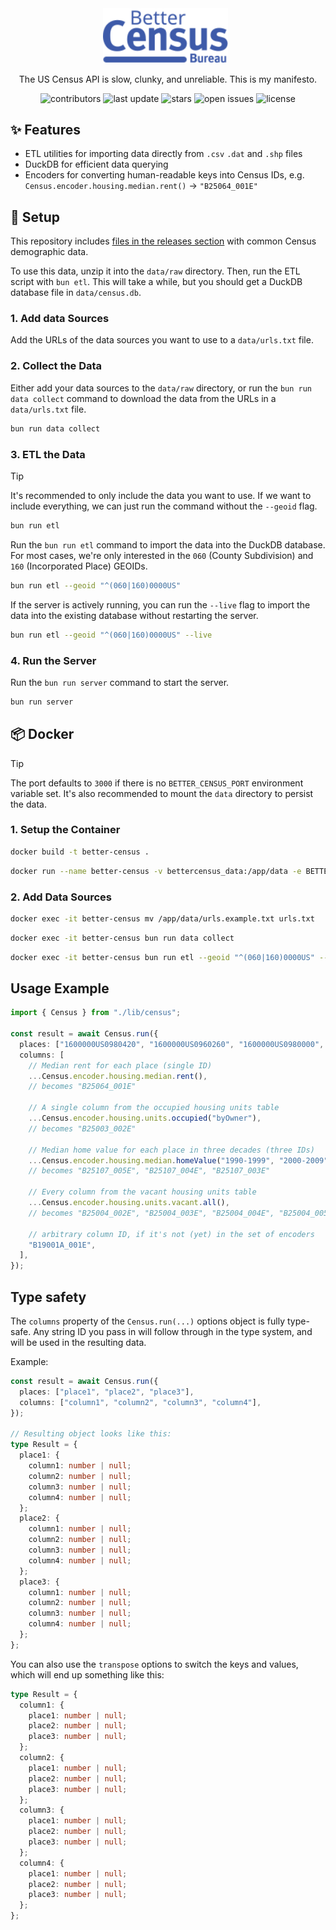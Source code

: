 <div align="center">
  <img src=".github/LOGO.svg" alt="Better Census" width="200" height="auto" />
  &nbsp;
  <p>The US Census API is slow, clunky, and unreliable. This is my manifesto.</p>
  <p>
    <a style="text-decoration: none;" href="https://github.com/jclarkDM/better-census/graphs/contributors"><img src="https://img.shields.io/github/contributors/jclarkDM/better-census" alt="contributors" /></a>
    <a style="text-decoration: none;" href=""><img src="https://img.shields.io/github/last-commit/jclarkDM/better-census" alt="last update" /></a>
    <a style="text-decoration: none;" href="https://github.com/jclarkDM/better-census/stargazers"><img src="https://img.shields.io/github/stars/jclarkDM/better-census" alt="stars" /></a>
    <a style="text-decoration: none;" href="https://github.com/jclarkDM/better-census/issues/"><img src="https://img.shields.io/github/issues/jclarkDM/better-census" alt="open issues" /></a>
    <a style="text-decoration: none;" href="https://github.com/jclarkDM/better-census/blob/master/LICENSE.txt"><img src="https://img.shields.io/github/license/jclarkDM/better-census" alt="license" /></a>
  </p>
</div>

## :sparkles: Features
- ETL utilities for importing data directly from `.csv` `.dat` and `.shp` files
- DuckDB for efficient data querying
- Encoders for converting human-readable keys into Census IDs, e.g. `Census.encoder.housing.median.rent()` -> `"B25064_001E"`

## :wrench: Setup
This repository includes [files in the releases section](https://github.com/jclarkDM/better-census/releases/tag/data) with common Census demographic data.

To use this data, unzip it into the `data/raw` directory. Then, run the ETL script with `bun etl`. This will take a while, but you should get a DuckDB database file in `data/census.db`.

### 1. Add data Sources
Add the URLs of the data sources you want to use to a `data/urls.txt` file.

### 2. Collect the Data
Either add your data sources to the `data/raw` directory, or run the `bun run data collect` command to download the data from the URLs in a `data/urls.txt` file.
```bash
bun run data collect
```

### 3. ETL the Data
> [!TIP]
> It's recommended to only include the data you want to use. If we want to include everything, we can just run the command without the `--geoid` flag.
> ```bash
> bun run etl
> ```

Run the `bun run etl` command to import the data into the DuckDB database. For most cases, we're only interested in the `060` (County Subdivision) and `160` (Incorporated Place) GEOIDs.
```bash
bun run etl --geoid "^(060|160)0000US"
```

If the server is actively running, you can run the `--live` flag to import the data into the existing database without restarting the server.
```bash
bun run etl --geoid "^(060|160)0000US" --live
```

### 4. Run the Server
Run the `bun run server` command to start the server.
```bash
bun run server
```

## :package: Docker

> [!TIP]
> The port defaults to `3000` if there is no `BETTER_CENSUS_PORT` environment variable set. It's also recommended to mount the `data` directory to persist the data.

### 1. Setup the Container
```bash
docker build -t better-census .
```

```bash
docker run --name better-census -v bettercensus_data:/app/data -e BETTER_CENSUS_PORT=1776 -p 1776:1776 better-census
```

### 2. Add Data Sources

```bash
docker exec -it better-census mv /app/data/urls.example.txt urls.txt
```

```bash
docker exec -it better-census bun run data collect
```

```bash
docker exec -it better-census bun run etl --geoid "^(060|160)0000US" --live
```

## Usage Example

```ts
import { Census } from "./lib/census";

const result = await Census.run({
  places: ["1600000US0980420", "1600000US0960260", "1600000US0980000", "1600000US1931710"],
  columns: [
    // Median rent for each place (single ID)
    ...Census.encoder.housing.median.rent(),
    // becomes "B25064_001E"

    // A single column from the occupied housing units table
    ...Census.encoder.housing.units.occupied("byOwner"),
    // becomes "B25003_002E"

    // Median home value for each place in three decades (three IDs)
    ...Census.encoder.housing.median.homeValue("1990-1999", "2000-2009", "2010-2019"),
    // becomes "B25107_005E", "B25107_004E", "B25107_003E"

    // Every column from the vacant housing units table
    ...Census.encoder.housing.units.vacant.all(),
    // becomes "B25004_002E", "B25004_003E", "B25004_004E", "B25004_005E", "B25004_006E", "B25004_007E", "B25004_008E"

    // arbitrary column ID, if it's not (yet) in the set of encoders
    "B19001A_001E",
  ],
});
```

## Type safety

The `columns` property of the `Census.run(...)` options object is fully type-safe. Any string ID you pass in will follow through in the type system, and will be used in the resulting data.

Example:

```ts
const result = await Census.run({
  places: ["place1", "place2", "place3"],
  columns: ["column1", "column2", "column3", "column4"],
});

// Resulting object looks like this:
type Result = {
  place1: {
    column1: number | null;
    column2: number | null;
    column3: number | null;
    column4: number | null;
  };
  place2: {
    column1: number | null;
    column2: number | null;
    column3: number | null;
    column4: number | null;
  };
  place3: {
    column1: number | null;
    column2: number | null;
    column3: number | null;
    column4: number | null;
  };
};
```

You can also use the `transpose` options to switch the keys and values, which will end up something like this:

```ts
type Result = {
  column1: {
    place1: number | null;
    place2: number | null;
    place3: number | null;
  };
  column2: {
    place1: number | null;
    place2: number | null;
    place3: number | null;
  };
  column3: {
    place1: number | null;
    place2: number | null;
    place3: number | null;
  };
  column4: {
    place1: number | null;
    place2: number | null;
    place3: number | null;
  };
};
```
